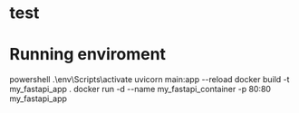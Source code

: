 # test 

# Running enviroment
powershell
.\env\Scripts\activate
uvicorn main:app --reload
docker build -t my_fastapi_app .
docker run -d --name my_fastapi_container -p 80:80 my_fastapi_app

